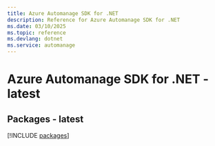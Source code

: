 ```yaml
---
title: Azure Automanage SDK for .NET
description: Reference for Azure Automanage SDK for .NET
ms.date: 03/10/2025
ms.topic: reference
ms.devlang: dotnet
ms.service: automanage
---
```

# Azure Automanage SDK for .NET - latest
## Packages - latest
[!INCLUDE [packages](automanage-index.md)]